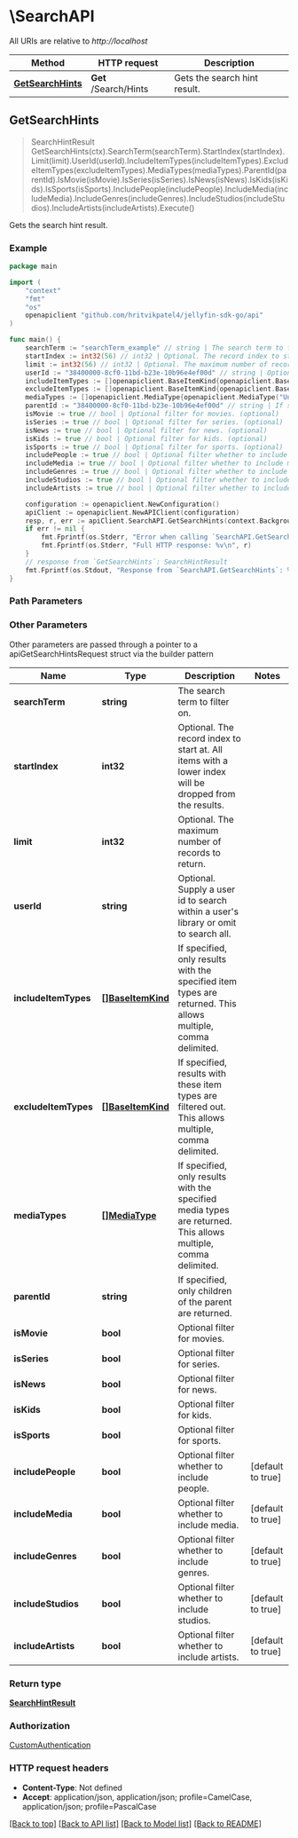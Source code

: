 # \SearchAPI

All URIs are relative to *http://localhost*

Method | HTTP request | Description
------------- | ------------- | -------------
[**GetSearchHints**](SearchAPI.md#GetSearchHints) | **Get** /Search/Hints | Gets the search hint result.



## GetSearchHints

> SearchHintResult GetSearchHints(ctx).SearchTerm(searchTerm).StartIndex(startIndex).Limit(limit).UserId(userId).IncludeItemTypes(includeItemTypes).ExcludeItemTypes(excludeItemTypes).MediaTypes(mediaTypes).ParentId(parentId).IsMovie(isMovie).IsSeries(isSeries).IsNews(isNews).IsKids(isKids).IsSports(isSports).IncludePeople(includePeople).IncludeMedia(includeMedia).IncludeGenres(includeGenres).IncludeStudios(includeStudios).IncludeArtists(includeArtists).Execute()

Gets the search hint result.

### Example

```go
package main

import (
	"context"
	"fmt"
	"os"
	openapiclient "github.com/hritvikpatel4/jellyfin-sdk-go/api"
)

func main() {
	searchTerm := "searchTerm_example" // string | The search term to filter on.
	startIndex := int32(56) // int32 | Optional. The record index to start at. All items with a lower index will be dropped from the results. (optional)
	limit := int32(56) // int32 | Optional. The maximum number of records to return. (optional)
	userId := "38400000-8cf0-11bd-b23e-10b96e4ef00d" // string | Optional. Supply a user id to search within a user's library or omit to search all. (optional)
	includeItemTypes := []openapiclient.BaseItemKind{openapiclient.BaseItemKind("AggregateFolder")} // []BaseItemKind | If specified, only results with the specified item types are returned. This allows multiple, comma delimited. (optional)
	excludeItemTypes := []openapiclient.BaseItemKind{openapiclient.BaseItemKind("AggregateFolder")} // []BaseItemKind | If specified, results with these item types are filtered out. This allows multiple, comma delimited. (optional)
	mediaTypes := []openapiclient.MediaType{openapiclient.MediaType("Unknown")} // []MediaType | If specified, only results with the specified media types are returned. This allows multiple, comma delimited. (optional)
	parentId := "38400000-8cf0-11bd-b23e-10b96e4ef00d" // string | If specified, only children of the parent are returned. (optional)
	isMovie := true // bool | Optional filter for movies. (optional)
	isSeries := true // bool | Optional filter for series. (optional)
	isNews := true // bool | Optional filter for news. (optional)
	isKids := true // bool | Optional filter for kids. (optional)
	isSports := true // bool | Optional filter for sports. (optional)
	includePeople := true // bool | Optional filter whether to include people. (optional) (default to true)
	includeMedia := true // bool | Optional filter whether to include media. (optional) (default to true)
	includeGenres := true // bool | Optional filter whether to include genres. (optional) (default to true)
	includeStudios := true // bool | Optional filter whether to include studios. (optional) (default to true)
	includeArtists := true // bool | Optional filter whether to include artists. (optional) (default to true)

	configuration := openapiclient.NewConfiguration()
	apiClient := openapiclient.NewAPIClient(configuration)
	resp, r, err := apiClient.SearchAPI.GetSearchHints(context.Background()).SearchTerm(searchTerm).StartIndex(startIndex).Limit(limit).UserId(userId).IncludeItemTypes(includeItemTypes).ExcludeItemTypes(excludeItemTypes).MediaTypes(mediaTypes).ParentId(parentId).IsMovie(isMovie).IsSeries(isSeries).IsNews(isNews).IsKids(isKids).IsSports(isSports).IncludePeople(includePeople).IncludeMedia(includeMedia).IncludeGenres(includeGenres).IncludeStudios(includeStudios).IncludeArtists(includeArtists).Execute()
	if err != nil {
		fmt.Fprintf(os.Stderr, "Error when calling `SearchAPI.GetSearchHints``: %v\n", err)
		fmt.Fprintf(os.Stderr, "Full HTTP response: %v\n", r)
	}
	// response from `GetSearchHints`: SearchHintResult
	fmt.Fprintf(os.Stdout, "Response from `SearchAPI.GetSearchHints`: %v\n", resp)
}
```

### Path Parameters



### Other Parameters

Other parameters are passed through a pointer to a apiGetSearchHintsRequest struct via the builder pattern


Name | Type | Description  | Notes
------------- | ------------- | ------------- | -------------
 **searchTerm** | **string** | The search term to filter on. | 
 **startIndex** | **int32** | Optional. The record index to start at. All items with a lower index will be dropped from the results. | 
 **limit** | **int32** | Optional. The maximum number of records to return. | 
 **userId** | **string** | Optional. Supply a user id to search within a user&#39;s library or omit to search all. | 
 **includeItemTypes** | [**[]BaseItemKind**](BaseItemKind.md) | If specified, only results with the specified item types are returned. This allows multiple, comma delimited. | 
 **excludeItemTypes** | [**[]BaseItemKind**](BaseItemKind.md) | If specified, results with these item types are filtered out. This allows multiple, comma delimited. | 
 **mediaTypes** | [**[]MediaType**](MediaType.md) | If specified, only results with the specified media types are returned. This allows multiple, comma delimited. | 
 **parentId** | **string** | If specified, only children of the parent are returned. | 
 **isMovie** | **bool** | Optional filter for movies. | 
 **isSeries** | **bool** | Optional filter for series. | 
 **isNews** | **bool** | Optional filter for news. | 
 **isKids** | **bool** | Optional filter for kids. | 
 **isSports** | **bool** | Optional filter for sports. | 
 **includePeople** | **bool** | Optional filter whether to include people. | [default to true]
 **includeMedia** | **bool** | Optional filter whether to include media. | [default to true]
 **includeGenres** | **bool** | Optional filter whether to include genres. | [default to true]
 **includeStudios** | **bool** | Optional filter whether to include studios. | [default to true]
 **includeArtists** | **bool** | Optional filter whether to include artists. | [default to true]

### Return type

[**SearchHintResult**](SearchHintResult.md)

### Authorization

[CustomAuthentication](../README.md#CustomAuthentication)

### HTTP request headers

- **Content-Type**: Not defined
- **Accept**: application/json, application/json; profile=CamelCase, application/json; profile=PascalCase

[[Back to top]](#) [[Back to API list]](../README.md#documentation-for-api-endpoints)
[[Back to Model list]](../README.md#documentation-for-models)
[[Back to README]](../README.md)

